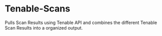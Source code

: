 # Tenable-Scans

Pulls Scan Results using Tenable API and combines the different Tenable Scan Results into a organized output.
